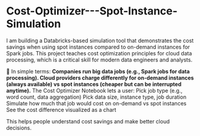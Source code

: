 # Cost-Optimizer---Spot-Instance-Simulation
I am building a Databricks-based simulation tool that demonstrates the cost savings when using spot instances compared to on-demand instances for Spark jobs. This project teaches cost optimization principles for cloud data processing, which is a critical skill for modern data engineers and analysts.

📌 In simple terms:
**Companies run big data jobs (e.g., Spark jobs for data processing).
Cloud providers charge differently for on-demand instances (always available) vs spot instances (cheaper but can be interrupted anytime).**
The Cost Optimizer Notebook lets a user:
  Pick job type (e.g., word count, data aggregation)
  Pick data size, instance type, job duration
  Simulate how much that job would cost on on-demand vs spot instances
  See the cost difference visualized as a chart

This helps people understand cost savings and make better cloud decisions.

